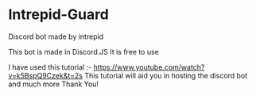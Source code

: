 # Intrepid-Guard
Discord bot made by intrepid

This bot is made in Discord.JS
It is free to use

I have used this tutorial :- https://www.youtube.com/watch?v=k5BspQ9Czek&t=2s
This tutorial will aid you in hosting the discord bot and much more
Thank You!
